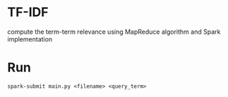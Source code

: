 # TF-IDF
 compute the term-term relevance using MapReduce algorithm and Spark implementation
 
# Run 
```
spark-submit main.py <filename> <query_term>
```

